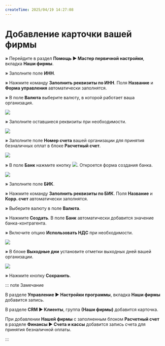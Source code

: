 ```yaml
---
createTime: 2025/04/19 14:27:08
---
```

# Добавление карточки вашей фирмы

**»** Перейдите в раздел **Помощь ► Мастер первичной настройки**, вкладка **Наши фирмы**.

**»** Заполните поле **ИНН**.

**»** Нажмите команду **Заполнить реквизиты по ИНН**. Поля **Название** и **Форма управления** автоматически заполнятся.

**»** В поле **Валюта** выберите валюту, в которой работает ваша организация.

![](../../assets/guide/Aspose.Words.6f13226c-9016-4dda-be57-653ed66d987a.085.png)

**»** Заполните оставшиеся реквизиты при необходимости.

![](../../assets/guide/Aspose.Words.6f13226c-9016-4dda-be57-653ed66d987a.086.png)

**»** Заполните поле **Номер счета** вашей организации для принятия безналичных оплат в блоке **Расчетный счет**.

![](../../assets/guide/Aspose.Words.6f13226c-9016-4dda-be57-653ed66d987a.087.png)

**»** В поле **Банк** нажмите кнопку ![](../../assets/guide/drex_dobavlenie_kartochki_vashej_firmy_custom.png). Откроется форма создания банка.

![](../../assets/guide/Aspose.Words.6f13226c-9016-4dda-be57-653ed66d987a.089.png)

**»** Заполните поле **БИК**.

**»** Нажмите команду **Заполнить реквизиты по БИК**. Поля **Название** и **Корр. счет** автоматически заполнятся.

**»** Выберите валюту в поле **Валюта**.

**»** Нажмите **Создать**. В поле **Банк** автоматически добавится значение банка-контрагента.

**»** Включите опцию **Использовать НДС** при необходимости.

![](../../assets/guide/Aspose.Words.6f13226c-9016-4dda-be57-653ed66d987a.090.png)

**»** В блоке **Выходные дни** установите отметки выходных дней вашей организации.

![](../../assets/guide/Aspose.Words.6f13226c-9016-4dda-be57-653ed66d987a.091.png)

**»** Нажмите кнопку **Сохранить**. 

::: note Замечание

В разделе **Управление ► Настройки программы**, вкладка **Наши фирмы** добавится запись.

В разделе **CRM ► Клиенты**, группа **(Наши фирмы)** добавится карточка.

При добавлении **Нашей фирмы** с заполненным блоком **Расчетный счет** в разделе **Финансы ► Счета и кассы** добавится запись счета для принятия безналичной оплаты. 

:::